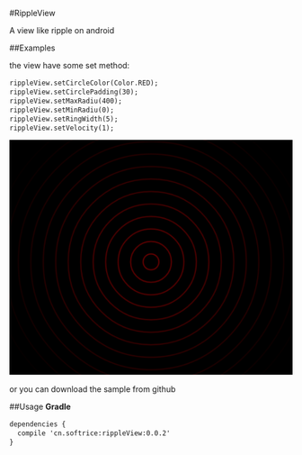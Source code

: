 #RippleView

A view like ripple on android

##Examples

the view have some set method:

```
rippleView.setCircleColor(Color.RED);
rippleView.setCirclePadding(30);
rippleView.setMaxRadiu(400);
rippleView.setMinRadiu(0);
rippleView.setRingWidth(5);
rippleView.setVelocity(1);
```
![image](./sample.png)

or you can download the sample from github
        
##Usage
**Gradle**

```
dependencies {
  compile 'cn.softrice:rippleView:0.0.2'
}
```


